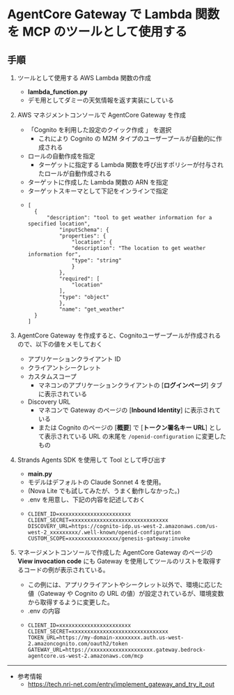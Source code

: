 # AgentCore Gateway で Lambda 関数を MCP のツールとして使用する


## 手順

1. ツールとして使用する AWS Lambda 関数の作成
    - **lambda_function.py**
    - デモ用としてダミーの天気情報を返す実装にしている

1. AWS マネジメントコンソールで AgentCore Gateway を作成
    - 「Cognito を利用した設定のクイック作成 」 を選択
        - これにより Cognito の M2M タイプのユーザープールが自動的に作成される
    - ロールの自動作成を指定
        - ターゲットに指定する Lambda 関数を呼び出すポリシーが付与されたロールが自動作成される
    - ターゲットに作成した Lambda 関数の ARN を指定
    - ターゲットスキーマとして下記をインラインで指定
    - ```
      [
        {
            "description": "tool to get weather information for a specified location",
                "inputSchema": {
                "properties": {
                    "location": {
                    "description": "The location to get weather information for",
                    "type": "string"
                    }
                },
                "required": [
                    "location"
                ],
                "type": "object"
                },
                "name": "get_weather"
        }
      ]

1. AgentCore Gateway を作成すると、Cognitoユーザープールが作成されるので、以下の値をメモしておく
    - アプリケーションクライアント ID
    - クライアントシークレット
    - カスタムスコープ
        - マネコンのアプリケーションクライアントの [**ログインページ**] タブに表示されている
    - Discovery URL
        - マネコンで Gateway のページの [**Inbound Identity**] に表示されている
        - または Cognito のページの [**概要**] で [**トークン署名キー URL**] として表示されている URL の末尾を `/openid-configuration` に変更したもの

1. Strands Agents SDK を使用して Tool として呼び出す
    - **main.py**
    - モデルはデフォルトの Claude Sonnet 4 を使用。
    - (Nova Lite でも試してみたが、うまく動作しなかった。)
    - .env を用意し、下記の内容を記述しておく
    - ```
      CLIENT_ID=xxxxxxxxxxxxxxxxxxxxxxx
      CLIENT_SECRET=xxxxxxxxxxxxxxxxxxxxxxxxxxxxxxx
      DISCOVERY_URL=https://cognito-idp.us-west-2.amazonaws.com/us-west-2_xxxxxxxxx/.well-known/openid-configuration
      CUSTOM_SCOPE=xxxxxxxxxxxxxxxx/genesis-gateway:invoke
      ```
    
1. マネージメントコンソールで作成した AgentCore Gateway のページの **View invocation code** にも Gateway を使用してツールのリストを取得するコードの例が表示されている。
    - この例には、アプリクライアントやシークレット以外で、環境に応じた値（Gateway や Cognito の URL の値）が設定されているが、環境変数から取得するように変更した。
    - .env の内容
    - ```
      CLIENT_ID=xxxxxxxxxxxxxxxxxxxxxxx
      CLIENT_SECRET=xxxxxxxxxxxxxxxxxxxxxxxxxxxxxxx
      TOKEN_URL=https://my-domain-xxxxxxxx.auth.us-west-2.amazoncognito.com/oauth2/token
      GATEWAY_URL=https://xxxxxxxxxxxxxxxxxxxx.gateway.bedrock-agentcore.us-west-2.amazonaws.com/mcp
      ```
---

* 参考情報
  - https://tech.nri-net.com/entry/implement_gateway_and_try_it_out

